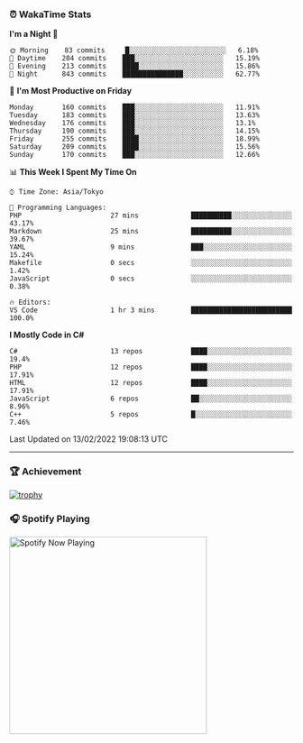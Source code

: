 ### ⏰ WakaTime Stats


<!--START_SECTION:waka-->
**I'm a Night 🦉** 

```text
🌞 Morning    83 commits     █░░░░░░░░░░░░░░░░░░░░░░░░   6.18% 
🌆 Daytime    204 commits    ███░░░░░░░░░░░░░░░░░░░░░░   15.19% 
🌃 Evening    213 commits    ████░░░░░░░░░░░░░░░░░░░░░   15.86% 
🌙 Night      843 commits    ███████████████░░░░░░░░░░   62.77%

```
📅 **I'm Most Productive on Friday** 

```text
Monday       160 commits    ███░░░░░░░░░░░░░░░░░░░░░░   11.91% 
Tuesday      183 commits    ███░░░░░░░░░░░░░░░░░░░░░░   13.63% 
Wednesday    176 commits    ███░░░░░░░░░░░░░░░░░░░░░░   13.1% 
Thursday     190 commits    ███░░░░░░░░░░░░░░░░░░░░░░   14.15% 
Friday       255 commits    ████░░░░░░░░░░░░░░░░░░░░░   18.99% 
Saturday     209 commits    ████░░░░░░░░░░░░░░░░░░░░░   15.56% 
Sunday       170 commits    ███░░░░░░░░░░░░░░░░░░░░░░   12.66%

```


📊 **This Week I Spent My Time On** 

```text
⌚︎ Time Zone: Asia/Tokyo

💬 Programming Languages: 
PHP                      27 mins             ██████████░░░░░░░░░░░░░░░   43.17% 
Markdown                 25 mins             ██████████░░░░░░░░░░░░░░░   39.67% 
YAML                     9 mins              ███░░░░░░░░░░░░░░░░░░░░░░   15.24% 
Makefile                 0 secs              ░░░░░░░░░░░░░░░░░░░░░░░░░   1.42% 
JavaScript               0 secs              ░░░░░░░░░░░░░░░░░░░░░░░░░   0.38%

🔥 Editors: 
VS Code                  1 hr 3 mins         █████████████████████████   100.0%

```

**I Mostly Code in C#** 

```text
C#                       13 repos            ████░░░░░░░░░░░░░░░░░░░░░   19.4% 
PHP                      12 repos            ████░░░░░░░░░░░░░░░░░░░░░   17.91% 
HTML                     12 repos            ████░░░░░░░░░░░░░░░░░░░░░   17.91% 
JavaScript               6 repos             ██░░░░░░░░░░░░░░░░░░░░░░░   8.96% 
C++                      5 repos             █░░░░░░░░░░░░░░░░░░░░░░░░   7.46%

```



 Last Updated on 13/02/2022 19:08:13 UTC
<!--END_SECTION:waka-->

---

### 🏆 Achievement

[![trophy](https://github-profile-trophy.vercel.app/?username=Slime-hatena&theme=flat&no-bg=true&no-frame=true&column=8)](https://github.com/ryo-ma/github-profile-trophy)

### 🎧 Spotify Playing

[<img src="https://spotify-now-playing-slime-hatena.vercel.app/api/spotify-playing" alt="Spotify Now Playing" width="350" />](https://open.spotify.com/user/slime_hatena)

<!--
**Slime-hatena/Slime-hatena** is a ✨ _special_ ✨ repository because its `README.md` (this file) appears on your GitHub profile.

Here are some ideas to get you started:

- 🔭 I’m currently working on ...
- 🌱 I’m currently learning ...
- 👯 I’m looking to collaborate on ...
- 🤔 I’m looking for help with ...
- 💬 Ask me about ...
- 📫 How to reach me: ...
- 😄 Pronouns: ...
- ⚡ Fun fact: ...
-->
